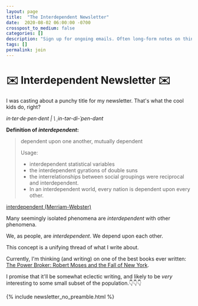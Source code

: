 ```yaml
---
layout: page
title:  "The Interdependent Newsletter"
date:  2020-08-02 06:00:00 -0700
crosspost_to_medium: false
categories: []
description: "Sign up for ongoing emails. Often long-form notes on things that don't seem relevant today, but I think actually _are_ relevant today."
tags: []
permalink: join
---
```


# ✉️ Interdependent Newsletter ✉️

I was casting about a punchy title for my newsletter. That's what the cool kids do, right?

_in·​ter·​de·​pen·​dent \| \ ˌin-tər-di-ˈpen-dənt_

**Definition of _interdependent_:**

> dependent upon one another, mutually dependent 
> 
> Usage:
> - interdependent statistical variables
> - the interdependent gyrations of double suns 
> - the interrelationships between social groupings were reciprocal and interdependent.
> - In an interdependent world, every nation is dependent upon every other.

[interdependent (Merriam-Webster)](https://www.merriam-webster.com/dictionary/interdependent)

Many seemingly isolated phenomena are _interdependent_ with other phenomena. 

We, as people, are _interdependent_. We depend upon each other. 

This concept is a unifying thread of what I write about.

Currently, I'm thinking (and writing) on one of the best books ever written: [The Power Broker: Robert Moses and the Fall of New York](https://www.goodreads.com/book/show/1111.The_Power_Broker).

I promise that it'll be somewhat eclectic writing, and likely to be _very_ interesting to some small subset of the population.👇👇👇

{% include newsletter_no_preamble.html %}

